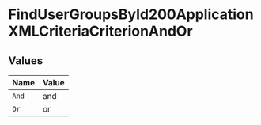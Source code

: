 # FindUserGroupsById200ApplicationXMLCriteriaCriterionAndOr


## Values

| Name  | Value |
| ----- | ----- |
| `And` | and   |
| `Or`  | or    |